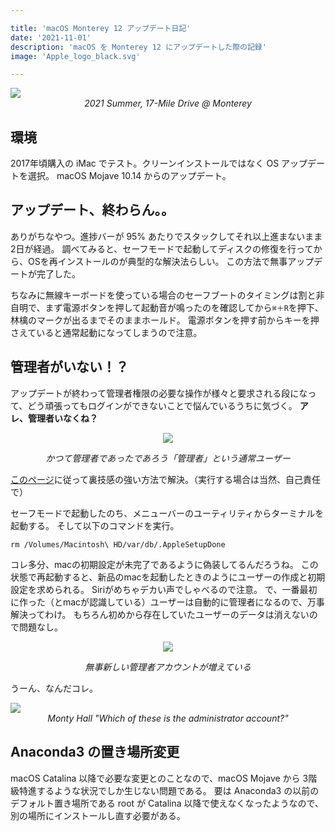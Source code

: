 ```yaml
---

title: 'macOS Monterey 12 アップデート日記'
date: '2021-11-01'
description: 'macOS を Monterey 12 にアップデートした際の記録'
image: 'Apple_logo_black.svg'

---
```


<img src="https://dl.dropboxusercontent.com/s/4s2nkqcebcqa80n/monterey.jpeg?dl=0" style="max-width:100%;">
<center><i>2021 Summer, 17-Mile Drive @ Monterey</i></center>

## 環境

2017年頃購入の iMac でテスト。クリーンインストールではなく OS アップデートを選択。
macOS Mojave 10.14 からのアップデート。

## アップデート、終わらん。。

ありがちなやつ。進捗バーが 95% あたりでスタックしてそれ以上進まないまま 2日が経過。
調べてみると、セーフモードで起動してディスクの修復を行ってから、OSを再インストールのが典型的な解決法らしい。
この方法で無事アップデートが完了した。

ちなみに無線キーボードを使っている場合のセーフブートのタイミングは割と非自明で、まず電源ボタンを押して起動音が鳴ったのを確認してから`⌘＋R`を押下、林檎のマークが出るまでそのままホールド。
電源ボタンを押す前からキーを押さえていると通常起動になってしまうので注意。

## 管理者がいない！？

アップデートが終わって管理者権限の必要な操作が様々と要求される段になって、どう頑張ってもログインができないことで悩んでいるうちに気づく。
**アレ、管理者いなくね？**

<center>
  <img src="https://dl.dropboxusercontent.com/s/z0qas1qqp27o3dk/screenshot-2021-11-01-16-47-58.png?dl=0" style="max-width:50%;">

  <i>かつて管理者であったであろう「管理者」という通常ユーザー</i>
</center>

[このページ](https://present-nani-suru.com/mac/how-to-recreate-admin-user-on-mac/)に従って裏技感の強い方法で解決。（実行する場合は当然、自己責任で）

セーフモードで起動したのち、メニューバーのユーティリティからターミナルを起動する。
そして以下のコマンドを実行。

``` shell
rm /Volumes/Macintosh\ HD/var/db/.AppleSetupDone
```

コレ多分、macの初期設定が未完了であるように偽装してるんだろうね。
この状態で再起動すると、新品のmacを起動したときのようにユーザーの作成と初期設定を求められる。
Siriがめちゃデカい声でしゃべるので注意。
で、一番最初に作った（とmacが認識している）ユーザーは自動的に管理者になるので、万事解決ってわけ。
もちろん初めから存在していたユーザーのデータは消えないので問題なし。

<center>
  <img src="https://dl.dropboxusercontent.com/s/qyq8b45t7c4wq2a/screenshot-2021-11-01-17-59-21.png?dl=0" style="max-width:50%;">

  <i>無事新しい管理者アカウントが増えている</i>
</center>

うーん、なんだコレ。

<img src="https://dl.dropboxusercontent.com/s/o15k2n8yjc0ccqb/LWScreenShot-2021-11-01-18-02-48.png?dl=0" style="max-width:100%;">
<center><i>Monty Hall "Which of these is the administrator account?"</i></center>

## Anaconda3 の置き場所変更

macOS Catalina 以降で必要な変更とのことなので、macOS Mojave から 3階級特進するような状況でしか生じない問題である。
要は Anaconda3 の以前のデフォルト置き場所である root が Catalina 以降で使えなくなったようなので、別の場所にインストールし直す必要がある。
